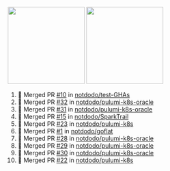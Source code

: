<a href="https://github.com/notdodo"><img src="https://github-readme-stats.vercel.app/api?username=notdodo&count_private=true&theme=dark" height="180" /></a> <a href="https://github.com/notdodo"><img src="https://github-readme-stats.vercel.app/api/top-langs/?username=notdodo&langs_count=8&theme=dark&hide=tex,java,html,css&layout=compact" height="180" /></a>

<!--START_SECTION:activity-->
1. 🎉 Merged PR [#10](https://github.com/notdodo/test-GHAs/pull/10) in [notdodo/test-GHAs](https://github.com/notdodo/test-GHAs)
2. 🎉 Merged PR [#32](https://github.com/notdodo/pulumi-k8s-oracle/pull/32) in [notdodo/pulumi-k8s-oracle](https://github.com/notdodo/pulumi-k8s-oracle)
3. 🎉 Merged PR [#31](https://github.com/notdodo/pulumi-k8s-oracle/pull/31) in [notdodo/pulumi-k8s-oracle](https://github.com/notdodo/pulumi-k8s-oracle)
4. 🎉 Merged PR [#15](https://github.com/notdodo/SparkTrail/pull/15) in [notdodo/SparkTrail](https://github.com/notdodo/SparkTrail)
5. 🎉 Merged PR [#23](https://github.com/notdodo/pulumi-k8s/pull/23) in [notdodo/pulumi-k8s](https://github.com/notdodo/pulumi-k8s)
6. 🎉 Merged PR [#1](https://github.com/notdodo/goflat/pull/1) in [notdodo/goflat](https://github.com/notdodo/goflat)
7. 🎉 Merged PR [#28](https://github.com/notdodo/pulumi-k8s-oracle/pull/28) in [notdodo/pulumi-k8s-oracle](https://github.com/notdodo/pulumi-k8s-oracle)
8. 🎉 Merged PR [#29](https://github.com/notdodo/pulumi-k8s-oracle/pull/29) in [notdodo/pulumi-k8s-oracle](https://github.com/notdodo/pulumi-k8s-oracle)
9. 🎉 Merged PR [#30](https://github.com/notdodo/pulumi-k8s-oracle/pull/30) in [notdodo/pulumi-k8s-oracle](https://github.com/notdodo/pulumi-k8s-oracle)
10. 🎉 Merged PR [#22](https://github.com/notdodo/pulumi-k8s/pull/22) in [notdodo/pulumi-k8s](https://github.com/notdodo/pulumi-k8s)
<!--END_SECTION:activity-->
